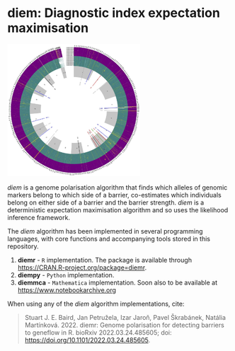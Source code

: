 # diem: Diagnostic index expectation maximisation

<img
  src="/diemimages/CircleDiagram24MayBitMap.jpg"
  alt="Alt text"
  title=""
  style="display: inline-block; margin: 0 auto; max-width: 300px">
  
*diem* is a genome polarisation algorithm that finds which alleles of genomic markers belong to which side of a barrier, co-estimates which individuals belong on either side of a barrier and the barrier strength. *diem* is a deterministic expectation maximisation algorithm and so uses the likelihood inference framework.

The *diem* algorithm has been implemented in several programming languages, with core functions and accompanying tools stored in this repository. 

1. **diemr** - `R` implementation. The package is available through https://CRAN.R-project.org/package=diemr.
2. **diempy** - `Python` implementation.
3. **diemmca** - `Mathematica` implementation. Soon also to be available at https://www.notebookarchive.org

When using any of the *diem* algorithm implementations, cite:

> Stuart J. E. Baird, Jan Petružela, Izar Jaroň, Pavel Škrabánek, Natália Martínková. 2022. diemr: Genome polarisation for detecting barriers to geneflow in R. bioRxiv 2022.03.24.485605; doi: https://doi.org/10.1101/2022.03.24.485605.
